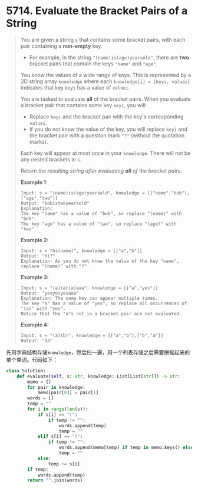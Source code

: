 # 5714. Evaluate the Bracket Pairs of a String

> You are given a string `s` that contains some bracket pairs, with each pair containing a **non-empty** key.
>
> - For example, in the string `"(name)is(age)yearsold"`, there are **two** bracket pairs that contain the keys `"name"` and `"age"`.
>
> You know the values of a wide range of keys. This is represented by a 2D string array `knowledge` where each `knowledge[i] = [keyi, valuei]` indicates that key `keyi` has a value of `valuei`.
>
> You are tasked to evaluate **all** of the bracket pairs. When you evaluate a bracket pair that contains some key `keyi`, you will:
>
> - Replace `keyi` and the bracket pair with the key's corresponding `valuei`.
> - If you do not know the value of the key, you will replace `keyi` and the bracket pair with a question mark `"?"` (without the quotation marks).
>
> Each key will appear at most once in your `knowledge`. There will not be any nested brackets in `s`.
>
> Return *the resulting string after evaluating **all** of the bracket pairs.*
>
>  
>
> **Example 1:**
>
> ```
> Input: s = "(name)is(age)yearsold", knowledge = [["name","bob"],["age","two"]]
> Output: "bobistwoyearsold"
> Explanation:
> The key "name" has a value of "bob", so replace "(name)" with "bob".
> The key "age" has a value of "two", so replace "(age)" with "two".
> ```
>
> **Example 2:**
>
> ```
> Input: s = "hi(name)", knowledge = [["a","b"]]
> Output: "hi?"
> Explanation: As you do not know the value of the key "name", replace "(name)" with "?".
> ```
>
> **Example 3:**
>
> ```
> Input: s = "(a)(a)(a)aaa", knowledge = [["a","yes"]]
> Output: "yesyesyesaaa"
> Explanation: The same key can appear multiple times.
> The key "a" has a value of "yes", so replace all occurrences of "(a)" with "yes".
> Notice that the "a"s not in a bracket pair are not evaluated.
> ```
>
> **Example 4:**
>
> ```
> Input: s = "(a)(b)", knowledge = [["a","b"],["b","a"]]
> Output: "ba"
> ```

先用字典结构存储``knowledge``，然后扫一遍，用一个列表存储之后需要拼接起来的单个单词。代码如下：

```python
class Solution:
    def evaluate(self, s: str, knowledge: List[List[str]]) -> str:
        memo = {}
        for pair in knowledge:
            memo[pair[0]] = pair[1]
        words = []
        temp = ""
        for i in range(len(s)):
            if s[i] == "(":
                if temp != "":
                    words.append(temp)
                    temp = ""
            elif s[i] == ")":
                if temp != "":
                    words.append(memo[temp] if temp in memo.keys() else "?")
                    temp = ""
            else:
                temp += s[i]
        if temp:
            words.append(temp)
        return "".join(words)
```

